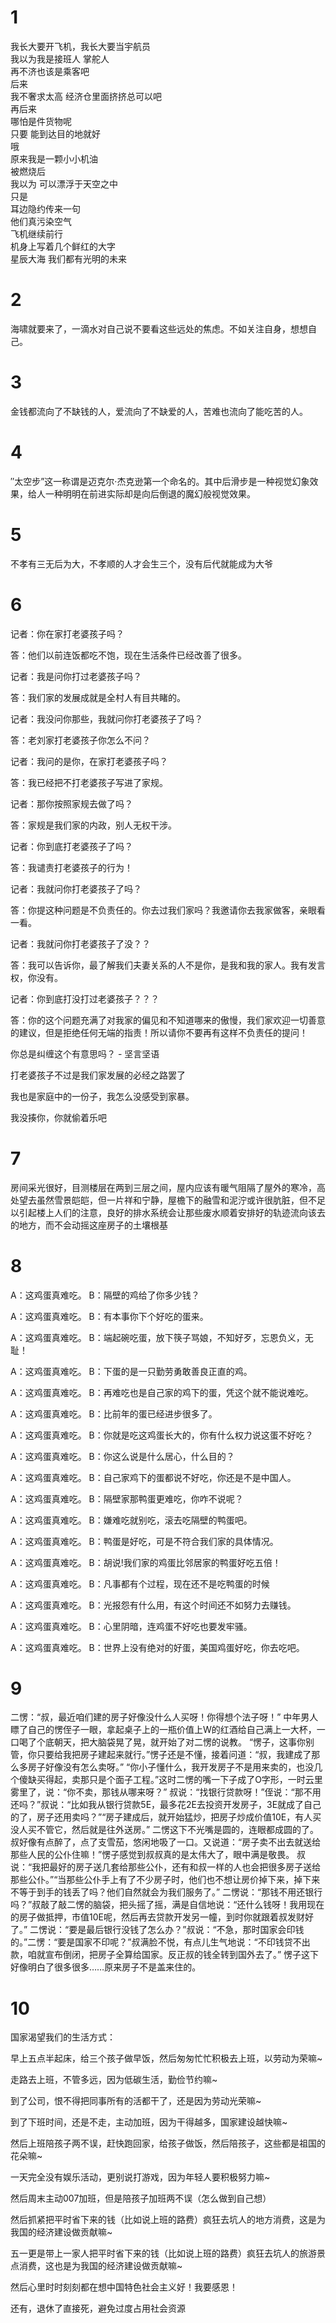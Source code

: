 # 1
我长大要开飞机，我长大要当宇航员  
我以为我是接班人 掌舵人  
再不济也该是乘客吧  
后来  
我不奢求太高 经济仓里面挤挤总可以吧  
再后来  
哪怕是件货物呢    
只要 能到达目的地就好  
哦  
原来我是一颗小小机油  
被燃烧后  
我以为 可以漂浮于天空之中  
只是  
耳边隐约传来一句  
他们真污染空气  
飞机继续前行  
机身上写着几个鲜红的大字  
星辰大海 我们都有光明的未来  

# 2
海啸就要来了，一滴水对自己说不要看这些远处的焦虑。不如关注自身，想想自己。

# 3
金钱都流向了不缺钱的人，爱流向了不缺爱的人，苦难也流向了能吃苦的人。​

# 4
″太空步”这一称谓是迈克尔·杰克逊第一个命名的。其中后滑步是一种视觉幻象效果，给人一种明明在前进实际却是向后倒退的魔幻般视觉效果。​

# 5
不孝有三无后为大，不孝顺的人才会生三个，没有后代就能成为大爷

# 6
记者：你在家打老婆孩子吗？

答：他们以前连饭都吃不饱，现在生活条件已经改善了很多。

记者：我是问你打过老婆孩子吗？

答：我们家的发展成就是全村人有目共睹的。

记者：我没问你那些，我就问你打老婆孩子了吗？

答：老刘家打老婆孩子你怎么不问？

记者：我问的是你，在家打老婆孩子吗？

答：我已经把不打老婆孩子写进了家规。

记者：那你按照家规去做了吗？

答：家规是我们家的内政，别人无权干涉。

记者：你到底打老婆孩子了吗？

答：我谴责打老婆孩子的行为！

记者：我就问你打老婆孩子了吗？

答：你提这种问题是不负责任的。你去过我们家吗？我邀请你去我家做客，亲眼看一看。

记者：我就问你打老婆孩子了没？？

答：我可以告诉你，最了解我们夫妻关系的人不是你，是我和我的家人。我有发言权，你没有。

记者：你到底打没打过老婆孩子？？？

答：你的这个问题充满了对我家的偏见和不知道哪来的傲慢，我们家欢迎一切善意的建议，但是拒绝任何无端的指责！所以请你不要再有这样不负责任的提问！

你总是纠缠这个有意思吗？ - 坚言坚语

打老婆孩子不过是我们家发展的必经之路罢了

我也是家庭中的一份子，我怎么没感受到家暴。

我没揍你，你就偷着乐吧

# 7
房间采光很好，目测楼层在两到三层之间，屋内应该有暖气阻隔了屋外的寒冷，高处望去虽然雪景皑皑，但一片祥和宁静，屋檐下的融雪和泥泞或许很肮脏，但不足以引起楼上人们的注意，良好的排水系统会让那些废水顺着安排好的轨迹流向该去的地方，而不会动摇这座房子的土壤根基 ​

# 8
A：这鸡蛋真难吃。 B：隔壁的鸡给了你多少钱？

A：这鸡蛋真难吃。 B：有本事你下个好吃的蛋来。

A：这鸡蛋真难吃。 B：端起碗吃蛋，放下筷子骂娘，不知好歹，忘恩负义，无耻！

A：这鸡蛋真难吃。 B：下蛋的是一只勤劳勇敢善良正直的鸡。

A：这鸡蛋真难吃。 B：再难吃也是自己家的鸡下的蛋，凭这个就不能说难吃。

A：这鸡蛋真难吃。 B：比前年的蛋已经进步很多了。

A：这鸡蛋真难吃。 B：你就是吃这鸡蛋长大的，你有什么权力说这蛋不好吃？

A：这鸡蛋真难吃。 B：你这么说是什么居心，什么目的？

A：这鸡蛋真难吃。 B：自己家鸡下的蛋都说不好吃，你还是不是中国人。

A：这鸡蛋真难吃。 B：隔壁家那鸭蛋更难吃，你咋不说呢？

A：这鸡蛋真难吃。 B：嫌难吃就别吃，滚去吃隔壁的鸭蛋吧。

A：这鸡蛋真难吃。 B：鸭蛋是好吃，可是不符合我们家的具体情况。

A：这鸡蛋真难吃。 B：胡说!我们家的鸡蛋比邻居家的鸭蛋好吃五倍！

A：这鸡蛋真难吃。 B：凡事都有个过程，现在还不是吃鸭蛋的时候

A：这鸡蛋真难吃。 B：光报怨有什么用，有这个时间还不如努力去赚钱。

A：这鸡蛋真难吃。 B：心里阴暗，连鸡蛋不好吃也要发牢骚。

A：这鸡蛋真难吃。 B：世界上没有绝对的好蛋，美国鸡蛋好吃，你去吃吧。

# 9
二愣：“叔，最近咱们建的房子好像没什么人买呀！你得想个法子呀！”
中年男人瞟了自己的愣侄子一眼，拿起桌子上的一瓶价值上W的红酒给自己满上一大杯，一口喝了个底朝天，把大脑袋晃了晃，就开始了对二愣的说教。
“愣子，这事你别管，你只要给我把房子建起来就行。”愣子还是不懂，接着问道：“叔，我建成了那么多房子好像没有怎么卖呀。”
“你小子懂什么，我开发房子不是用来卖的，也没几个傻缺买得起，卖那只是个面子工程。”这时二愣的嘴一下子成了O字形，一时云里雾里了，说：“你不卖，那钱从哪来呀？”
叔说：“找银行贷款呀！”侄说：“那不用还吗？”叔说：“比如我从银行贷款5E，最多花2E去投资开发房子，3E就成了自己的了，房子还用卖吗？”“房子建成后，就开始猛炒，把房子炒成价值10E，有人买没人买不管它，然后就是往外送房。”
二愣这下不光嘴是圆的，连眼都成圆的了。叔好像有点醉了，点了支雪茄，悠闲地吸了一口。又说道：“房子卖不出去就送给那些人民的公仆住嘛！”愣子感觉到叔叔真的是太伟大了，眼中满是敬畏。
叔说：“我把最好的房子送几套给那些公仆，还有和叔一样的人也会把很多房子送给那些公仆。”“当那些公仆手上有了不少房子时，他们也不想让房价掉下来，掉下来不等于到手的钱丢了吗？他们自然就会为我们服务了。”
二愣说：“那钱不用还银行吗？”叔敲了敲二愣的脑袋，把头摇了摇，满是自信地说：“还什么钱呀！我用现在的房子做抵押，市值10E呢，然后再去贷款开发另一幢，到时你就跟着叔发财好了。”
二愣说：“要是最后银行没钱了怎么办？”叔说：“不急，那时国家会印钱的。”二愣：“要是国家不印呢？”叔满脸不悦，有点儿生气地说：“不印钱贷不出款，咱就宣布倒闭，把房子全算给国家。反正叔的钱全转到国外去了。”
愣子这下好像明白了很多很多……原来房子不是盖来住的。

# 10
国家渴望我们的生活方式：

早上五点半起床，给三个孩子做早饭，然后匆匆忙忙积极去上班，以劳动为荣嘛~

走路去上班，不管多远，因为低碳生活，勤俭节约嘛~

到了公司，恨不得把同事所有的活都干了，还是因为劳动光荣嘛~

到了下班时间，还是不走，主动加班，因为干得越多，国家建设越快嘛~

然后上班陪孩子两不误，赶快跑回家，给孩子做饭，然后陪孩子，这些都是祖国的花朵嘛~

一天完全没有娱乐活动，更别说打游戏，因为年轻人要积极努力嘛~

然后周末主动007加班，但是陪孩子加班两不误（怎么做到自己想）

然后抓紧把平时省下来的钱（比如说上班的路费）疯狂去坑人的地方消费，这是为我国的经济建设做贡献嘛~

五一更是带上一家人把平时省下来的钱（比如说上班的路费）疯狂去坑人的旅游景点消费，这也是为我国的经济建设做贡献嘛~

然后心里时时刻刻都在想中国特色社会主义好！我要感恩！

还有，退休了直接死，避免过度占用社会资源
